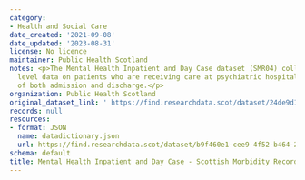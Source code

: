 ```yaml
---
category:
- Health and Social Care
date_created: '2021-09-08'
date_updated: '2023-08-31'
license: No licence
maintainer: Public Health Scotland
notes: <p>The Mental Health Inpatient and Day Case dataset (SMR04) collects episode
  level data on patients who are receiving care at psychiatric hospitals at the point
  of both admission and discharge.</p>
organization: Public Health Scotland
original_dataset_link: ' https://find.researchdata.scot/dataset/24de9d1a-1f48-4c10-b8fc-a3bd7449e191'
records: null
resources:
- format: JSON
  name: datadictionary.json
  url: https://find.researchdata.scot/dataset/b9f460e1-cee9-4f52-b464-26b421886939/resource/24de9d1a-1f48-4c10-b8fc-a3bd7449e191/download/datadictionary.json
schema: default
title: Mental Health Inpatient and Day Case - Scottish Morbidity Record (SMR04)
---
```

